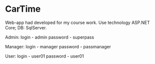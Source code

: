 # CarTime

  Web-app had developed for my course work. Use technology ASP.NET Core; DB: SqlServer.
  
  Admin:
    login - admin
    password - superpass
  
  Manager:
    login - manager
    password - passmanager
    
  User:
    login - user01
    password - user01
    
